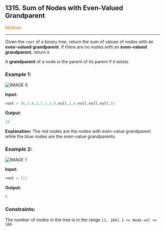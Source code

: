## 1315. Sum of Nodes with Even-Valued Grandparent 
<span style='color: rgb(239, 108, 0)'>Medium</span>

---

Given the `root` of a binary tree, return the sum of values of nodes with an **even-valued** **grandparent**. If there are no nodes with an **even-valued** **grandparent**, return `0`.

A **grandparent** of a node is the parent of its parent if it exists.


### **Example 1:**

![IMAGE 0](https://assets.leetcode.com/uploads/2021/08/10/even1-tree.jpg)

**Input:** 
```cpp
root = [6,7,8,2,7,1,3,9,null,1,4,null,null,null,5]
```

**Output:**
```cpp
18
```

**Explanation:** The red nodes are the nodes with even-value grandparent while the blue nodes are the even-value grandparents.

### **Example 2:**

![IMAGE 1](https://assets.leetcode.com/uploads/2021/08/10/even2-tree.jpg)

**Input:** 
```cpp
root = [1]
```

**Output:**
```cpp
0
```

### Constraints:

The number of nodes in the tree is in the range `[1, 104]`.
`1 <= Node.val <= 100`




